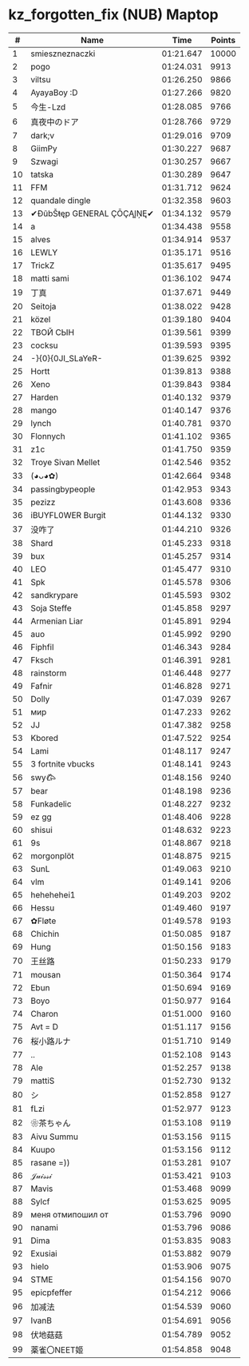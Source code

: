 # kz_forgotten_fix (NUB) Maptop

|  # | Name | Time | Points |
|-------------- | -------------- | -------------- | -------------- | 
| 1 | smieszneznaczki | 01:21.647 | 10000 | 
| 2 | pogo | 01:24.031 | 9913 | 
| 3 | viltsu | 01:26.250 | 9866 | 
| 4 | AyayaBoy :D | 01:27.266 | 9820 | 
| 5 | 今生-Lzd | 01:28.085 | 9766 | 
| 6 | 真夜中のドア | 01:28.766 | 9729 | 
| 7 | dark;v | 01:29.016 | 9709 | 
| 8 | GiimPy | 01:30.227 | 9687 | 
| 9 | Szwagi | 01:30.257 | 9667 | 
| 10 | tatska | 01:30.289 | 9647 | 
| 11 | FFM | 01:31.712 | 9624 | 
| 12 | quandale dingle | 01:32.358 | 9603 | 
| 13 | ✔ĐûbŠŧęp GENERAL ÇŌÇĄĮŅĘ✔ | 01:34.132 | 9579 | 
| 14 | a | 01:34.438 | 9558 | 
| 15 | alves | 01:34.914 | 9537 | 
| 16 | LEWLY | 01:35.171 | 9516 | 
| 17 | TrickZ | 01:35.617 | 9495 | 
| 18 | matti sami | 01:36.102 | 9474 | 
| 19 | 丁真 | 01:37.671 | 9449 | 
| 20 | Seitoja | 01:38.022 | 9428 | 
| 21 | közel | 01:39.180 | 9404 | 
| 22 | ТВОЙ СЫН | 01:39.561 | 9399 | 
| 23 | cocksu | 01:39.593 | 9395 | 
| 24 | -}{0}{0JI_SLaYeR- | 01:39.625 | 9392 | 
| 25 | Hortt | 01:39.813 | 9388 | 
| 26 | Xeno | 01:39.843 | 9384 | 
| 27 | Harden | 01:40.132 | 9379 | 
| 28 | mango | 01:40.147 | 9376 | 
| 29 | lynch | 01:40.781 | 9370 | 
| 30 | Flonnych | 01:41.102 | 9365 | 
| 31 | z1c | 01:41.750 | 9359 | 
| 32 | Troye Sivan Mellet | 01:42.546 | 9352 | 
| 33 | (◕ᴗ◕✿) | 01:42.664 | 9348 | 
| 34 | passingbypeople | 01:42.953 | 9343 | 
| 35 | pezizz | 01:43.608 | 9336 | 
| 36 | iBUYFL0WER Burgit | 01:44.132 | 9330 | 
| 37 | 没咋了 | 01:44.210 | 9326 | 
| 38 | Shard | 01:45.233 | 9318 | 
| 39 | bux | 01:45.257 | 9314 | 
| 40 | LEO | 01:45.477 | 9310 | 
| 41 | Spk | 01:45.578 | 9306 | 
| 42 | sandkrypare | 01:45.593 | 9302 | 
| 43 | Soja Steffe | 01:45.858 | 9297 | 
| 44 | Armenian Liar | 01:45.891 | 9294 | 
| 45 | auo | 01:45.992 | 9290 | 
| 46 | Fiphfil | 01:46.343 | 9284 | 
| 47 | Fksch | 01:46.391 | 9281 | 
| 48 | rainstorm | 01:46.448 | 9277 | 
| 49 | Fafnir | 01:46.828 | 9271 | 
| 50 | Dolly | 01:47.039 | 9267 | 
| 51 | мир | 01:47.233 | 9262 | 
| 52 | JJ | 01:47.382 | 9258 | 
| 53 | Kbored | 01:47.522 | 9254 | 
| 54 | Lami | 01:48.117 | 9247 | 
| 55 | 3 fortnite vbucks | 01:48.141 | 9243 | 
| 56 | swy𐂃 | 01:48.156 | 9240 | 
| 57 | bear | 01:48.198 | 9236 | 
| 58 | Funkadelic | 01:48.227 | 9232 | 
| 59 | ez gg | 01:48.406 | 9228 | 
| 60 | shisui | 01:48.632 | 9223 | 
| 61 | 9s | 01:48.867 | 9218 | 
| 62 | morgonplöt | 01:48.875 | 9215 | 
| 63 | SunL | 01:49.063 | 9210 | 
| 64 | vlm | 01:49.141 | 9206 | 
| 65 | hehehehei1 | 01:49.203 | 9202 | 
| 66 | Hessu | 01:49.460 | 9197 | 
| 67 | ✿Fløte | 01:49.578 | 9193 | 
| 68 | Chichin | 01:50.085 | 9187 | 
| 69 | Hung | 01:50.156 | 9183 | 
| 70 | 王丝路 | 01:50.233 | 9179 | 
| 71 | mousan | 01:50.364 | 9174 | 
| 72 | Ebun | 01:50.694 | 9169 | 
| 73 | Boyo | 01:50.977 | 9164 | 
| 74 | Charon | 01:51.000 | 9160 | 
| 75 | Avt = D | 01:51.117 | 9156 | 
| 76 | 桜小路ルナ | 01:51.710 | 9149 | 
| 77 | .. | 01:52.108 | 9143 | 
| 78 | Ale | 01:52.257 | 9138 | 
| 79 | mattiS | 01:52.730 | 9132 | 
| 80 | シ | 01:52.858 | 9127 | 
| 81 | fLzi | 01:52.977 | 9123 | 
| 82 | ❀茶ちゃん | 01:53.108 | 9119 | 
| 83 | Aivu Summu | 01:53.156 | 9115 | 
| 84 | Kuupo | 01:53.156 | 9112 | 
| 85 | rasane =)) | 01:53.281 | 9107 | 
| 86 | 𝒥𝓊𝒾𝓈𝓈𝒾 | 01:53.421 | 9103 | 
| 87 | Mavis | 01:53.468 | 9099 | 
| 88 | Sylcf | 01:53.625 | 9095 | 
| 89 | меня отмипошил от | 01:53.796 | 9090 | 
| 90 | nanami | 01:53.796 | 9086 | 
| 91 | Dima | 01:53.835 | 9083 | 
| 92 | Exusiai | 01:53.882 | 9079 | 
| 93 | hielo | 01:53.906 | 9075 | 
| 94 | STME | 01:54.156 | 9070 | 
| 95 | epicpfeffer | 01:54.212 | 9066 | 
| 96 | 加减法 | 01:54.539 | 9060 | 
| 97 | IvanB | 01:54.691 | 9056 | 
| 98 | 伏地菇菇 | 01:54.789 | 9052 | 
| 99 | 薬雀〇NEET姬 | 01:54.858 | 9048 | 

